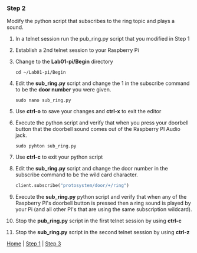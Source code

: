 ### Step 2

Modify the python script that subscribes to the ring topic and plays a sound.

1. In a telnet session run the pub_ring.py script that you modified in Step 1
2. Establish a 2nd telnet session to your Raspberry Pi
3. Change to the **Lab01-pi/Begin** directory

	```
	cd ~/Lab01-pi/Begin
	```

4. Edit the **sub_ring.py** script and change the 1 in the subscribe command to be the **door number** you were given.

	```
	sudo nano sub_ring.py
	```

5. Use **ctrl-o** to save your changes and **ctrl-x** to exit the editor
6. Execute the python script and verify that when you press your doorbell button that the doorbell sound comes out of the Raspberry PI Audio jack.
	
	```
	sudo pyhton sub_ring.py
	```

7. Use **ctrl-c** to exit your python script
8. Edit the **sub_ring.py** script and change the door number in the subscribe command to be the wild card character.

	```python
	client.subscribe("protosystem/door/+/ring")
	```

9. Execute the **sub_ring.py** python script and verify that when any of the Raspberry PI's doorbell button is pressed then a ring sound is played by your Pi (and all other PI's that are using the same subscription wildcard).
10. Stop the **pub_ring.py** script in the first telnet session by using **ctrl-c**
11. Stop the **sub_ring.py** script in the second telnet session by using **ctrl-z**   

[Home](README.md) | [Step 1](Step1.md) | [Step 3](Step3.md)